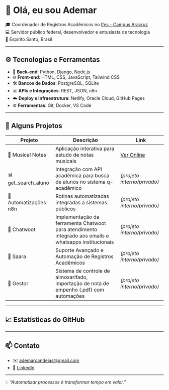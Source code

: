 # 👋 Olá, eu sou Ademar

🎓 Coordenador de Registros Acadêmicos no [Ifes - Campus Aracruz](https://aracruz.ifes.edu.br/)  
💻 Servidor público federal, desenvolvedor e entusiasta de tecnologia  
📍 Espírito Santo, Brasil

---

## ⚙️ Tecnologias e Ferramentas

- 🔧 **Back-end**: Python, Django, Node.js  
- 🌐 **Front-end**: HTML, CSS, JavaScript, Tailwind CSS  
- 🛠️ **Bancos de Dados**: PostgreSQL, SQLite  
- 📊 **APIs e Integrações**: REST, JSON, n8n  
- ☁️ **Deploy e Infraestrutura**: Netlify, Oracle Cloud, GitHub Pages  
- ⚙️ **Ferramentas**: Git, Docker, VS Code

---

## 📌 Alguns Projetos

| Projeto               | Descrição                                             | Link                                               |
|-----------------------|-------------------------------------------------------|----------------------------------------------------|
| 🎵 Musical Notes       | Aplicação interativa para estudo de notas musicais   | [Ver Online](https://musical-notes.netlify.app/)   |
| 📊 get_search_aluno    | Integração com API acadêmica para busca de alunos no sistema q-acadêmico   | *(projeto interno/privado)*|
| 🔁 Automatizações n8n | Rotinas automatizadas integradas a sistemas públicos | *(projeto interno/privado)*|
| 🔁 Chatwoot | Implementação da ferramenta Chatwoot para atendimento integrado aos emails e whatsapps institucionais | *(projeto interno/privado)* |
| 🔁 Saara | Suporte Avançado e Automação de Registros Acadêmicos | *(projeto interno/privado)* |
| 🔁 Gestor | Sistema de controle de almoxarifado, importação de nota de empenho (.pdf) com automações | *(projeto interno/privado)* |
---

## 📈 Estatísticas do GitHub
<!-- ![Ademar's GitHub Stats](https://github-readme-stats.vercel.app/api?username=scatrus&show_icons=true&theme=default)   -->

<!-- ![Top Langs](https://github-readme-stats.vercel.app/api/top-langs/?username=scatrus&layout=compact)-->
---

## 📫 Contato

- ✉️ ademarcandeias@gmail.com  
- 💼 [LinkedIn](https://www.linkedin.com/in/ademarcandeias/)  

---

💡 _“Automatizar processos é transformar tempo em valor.”_
